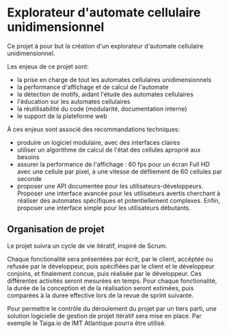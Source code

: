 # Explorateur d'automate cellulaire unidimensionnel

Ce projet à pour but la création d'un explorateur d'automate cellulaire
unidimensionnel.

Les enjeux de ce projet sont:

- la prise en charge de tout les automates cellulaires unidimensionnels
- la performance d'affichage et de calcul de l'automate
- la détection de motifs, aidant l'étude des automates cellulaires
- l'éducation sur les automates cellulaires
- la réutilisabilité du code (modularité, documentation interne)
- le support de la plateforme web

À ces enjeux sont associé des recommandations techniques:

- produire un logiciel modulaire, avec des interfaces claires
- utiliser un algorithme de calcul de l'état des cellules aproprié aux besoins
- assurer la performance de l'affichage :
  60 fps pour un écran Full HD avec une cellule par pixel, à une vitesse de
  défliement de 60 cellules par seconde
- proposer une API documentée pour les utilisateurs-développeurs. Proposer une
  interface avancée pour les utilisateurs avertis cherchant à réaliser des
  automates spécifiques et potentiellement complexes. Enfin, proposer une
  interface simple pour les utilisateurs débutants.

## Organisation de projet

Le projet suivra un cycle de vie itératif, inspiré de Scrum.

Chaque fonctionalité sera présentées par écrit, par le client, accéptée ou
refusée par le développeur, puis spécifiées par le client et le développeur
conjoins, et finalement concue, puis réalisée par le développeur. Ces
différentes activités seront mesurées en temps. Pour chaque fonctionalité,
la durée de la conception et de la réalisation seront estimées, puis comparées
à la duree effective lors de la revue de sprint suivante.

Pour permettre le contrôle du déroulement du projet par un tiers parti, une
solution logicielle de gestion de projet itératif sera mise en place. Par
exemple le Taiga.io de IMT Atlantique pourra être utilisé.
